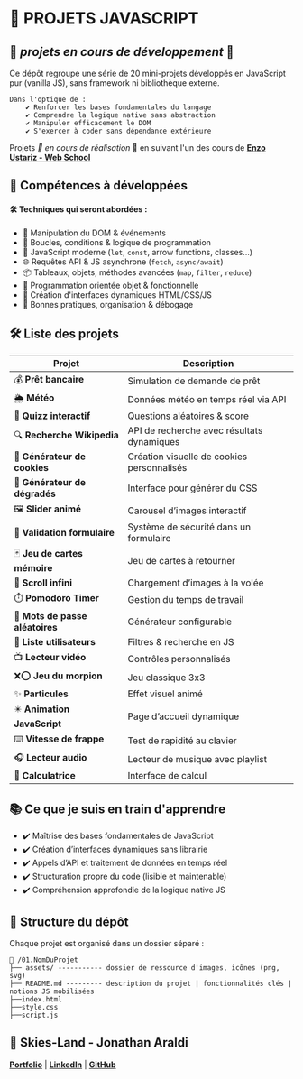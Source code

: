 # 🔧 PROJETS JAVASCRIPT

## 🚧 *projets en cours de développement* 🚧

Ce dépôt regroupe une série de 20 mini-projets développés en JavaScript pur (vanilla JS), sans framework ni bibliothèque externe.

    Dans l'optique de :
        ✔️ Renforcer les bases fondamentales du langage
        ✔️ Comprendre la logique native sans abstraction
        ✔️ Manipuler efficacement le DOM
        ✔️ S'exercer à coder sans dépendance extérieure
    
Projets *🚧 en cours de réalisation* 🚧 en suivant l'un des cours de [**Enzo Ustariz - Web School**](https://www.udemy.com/user/ustariz-enzo/)

## 🧠 Compétences à développées
#### 🛠️ Techniques qui seront abordées :
- 📌 Manipulation du DOM & événements
- 🔁 Boucles, conditions & logique de programmation
- 🚀 JavaScript moderne (`let`, `const`, arrow functions, classes…)
- 🌐 Requêtes API & JS asynchrone (`fetch`, `async/await`)
- 📦 Tableaux, objets, méthodes avancées (`map`, `filter`, `reduce`)
- 🧱 Programmation orientée objet & fonctionnelle
- 🎨 Création d'interfaces dynamiques HTML/CSS/JS
- 🧪 Bonnes pratiques, organisation & débogage

## 🛠️ Liste des projets
| Projet                            | Description                                |
| --------------------------------- | ------------------------------------------ |
| 💰 **Prêt bancaire**              | Simulation de demande de prêt              |
| 🌦️ **Météo**                      | Données météo en temps réel via API        |
| 🧠 **Quizz interactif**           | Questions aléatoires & score               |
| 🔍 **Recherche Wikipedia**        | API de recherche avec résultats dynamiques |
| 🍪 **Générateur de cookies**      | Création visuelle de cookies personnalisés |
| 🎨 **Générateur de dégradés**     | Interface pour générer du CSS              |
| 🖼️ **Slider animé**               | Carousel d’images interactif               |
| 🔢 **Validation formulaire**      | Système de sécurité dans un formulaire     |
| 🃏 **Jeu de cartes mémoire**      | Jeu de cartes à retourner                  |
| 🔄 **Scroll infini**              | Chargement d’images à la volée             |
| ⏱️ **Pomodoro Timer**             | Gestion du temps de travail                |
| 🔐 **Mots de passe aléatoires**   | Générateur configurable                    |
| 🧑 **Liste utilisateurs**         | Filtres & recherche en JS                  |
| 📺 **Lecteur vidéo**              | Contrôles personnalisés                    |
| ❌⭕ **Jeu du morpion**           | Jeu classique 3x3                          |
| ✨ **Particules**                 | Effet visuel animé                         |
| ✴️ **Animation JavaScript**       | Page d’accueil dynamique                   |
| ⌨️ **Vitesse de frappe**          | Test de rapidité au clavier                |
| 🎧 **Lecteur audio**              | Lecteur de musique avec playlist           |
| 🧮 **Calculatrice**               | Interface de calcul                        |

## 📚 Ce que je suis en train d'apprendre
- ✔️ Maîtrise des bases fondamentales de JavaScript
- ✔️ Création d’interfaces dynamiques sans librairie
- ✔️ Appels d’API et traitement de données en temps réel
- ✔️ Structuration propre du code (lisible et maintenable)
- ✔️ Compréhension approfondie de la logique native JS

## 📁 Structure du dépôt
Chaque projet est organisé dans un dossier séparé :
```
📁 /01.NomDuProjet
├── assets/ ----------- dossier de ressource d'images, icônes (png, svg)
├── README.md --------- description du projet | fonctionnalités clés | notions JS mobilisées
├──index.html
├──style.css
├──script.js
```

## 👤 Skies-Land - Jonathan Araldi
**[Portfolio](https://portfolio-jonathan-araldi.netlify.app/)** | **[LinkedIn](https://www.linkedin.com/in/jonathan-araldi/)** | **[GitHub](https://github.com/Skies-Land)**